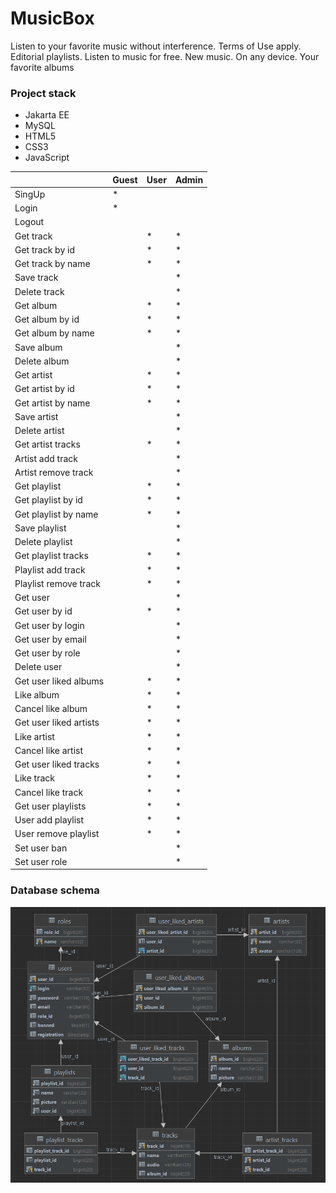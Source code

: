 # MusicBox

Listen to your favorite music without interference. Terms of Use apply. Editorial playlists. Listen to music for free. New music. On any device. Your favorite albums

### Project stack

* Jakarta EE
* MySQL
* HTML5
* CSS3
* JavaScript

|                        | Guest | User | Admin |
|------------------------|-------|------|-------|
| SingUp                 | *     |      |       |
| Login                  | *     |      |       |
| Logout                 |       |      |       |
| Get track              |       | *    | *     |
| Get track by id        |       | *    | *     |
| Get track by name      |       | *    | *     |
| Save track             |       |      | *     |
| Delete track           |       |      | *     |
| Get album              |       | *    | *     |
| Get album by id        |       | *    | *     |
| Get album by name      |       | *    | *     |
| Save album             |       |      | *     |
| Delete album           |       |      | *     |
| Get artist             |       | *    | *     |
| Get artist by id       |       | *    | *     |
| Get artist by name     |       | *    | *     |
| Save artist            |       |      | *     |
| Delete artist          |       |      | *     |
| Get artist tracks      |       | *    | *     |
| Artist add track       |       |      | *     |
| Artist remove track    |       |      | *     |
| Get playlist           |       | *    | *     |
| Get playlist by id     |       | *    | *     |
| Get playlist by name   |       | *    | *     |
| Save playlist          |       |      | *     |
| Delete playlist        |       |      | *     |
| Get playlist tracks    |       | *    | *     |
| Playlist add track     |       | *    | *     |
| Playlist remove track  |       | *    | *     |
| Get user               |       |      | *     |
| Get user by id         |       | *    | *     |
| Get user by login      |       |      | *     |
| Get user by email      |       |      | *     |
| Get user by role       |       |      | *     |
| Delete user            |       |      | *     |
| Get user liked albums  |       | *    | *     |
| Like album             |       | *    | *     |
| Cancel like album      |       | *    | *     |
| Get user liked artists |       | *    | *     |
| Like artist            |       | *    | *     |
| Cancel like artist     |       | *    | *     |
| Get user liked tracks  |       | *    | *     |
| Like track             |       | *    | *     |
| Cancel like track      |       | *    | *     |
| Get user playlists     |       | *    | *     |
| User add playlist      |       | *    | *     |
| User remove playlist   |       | *    | *     |
| Set user ban           |       |      | *     |
| Set user role          |       |      | *     |

### Database schema
![db schema img](https://github.com/ZaharPro/MusicBox/blob/main/src/main/sql/music_schema.png?raw=true)
